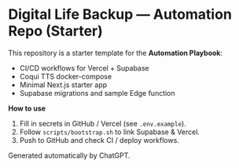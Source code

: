 # Digital Life Backup — Automation Repo (Starter)

This repository is a starter template for the **Automation Playbook**:
- CI/CD workflows for Vercel + Supabase
- Coqui TTS docker-compose
- Minimal Next.js starter app
- Supabase migrations and sample Edge function

**How to use**
1. Fill in secrets in GitHub / Vercel (see `.env.example`).
2. Follow `scripts/bootstrap.sh` to link Supabase & Vercel.
3. Push to GitHub and check CI / deploy workflows.

Generated automatically by ChatGPT.
